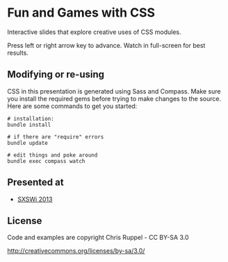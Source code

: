 # Fun and Games with CSS

Interactive slides that explore creative uses
of CSS modules.

Press left or right arrow key to advance.
Watch in full-screen for best results.

## Modifying or re-using

CSS in this presentation is generated using Sass and Compass. Make sure you
install the required gems before trying to make changes to the source. Here are some commands to get you started:

```
# installation:
bundle install

# if there are "require" errors
bundle update

# edit things and poke around
bundle exec compass watch
```


## Presented at

- [SXSWi 2013](http://schedule.sxsw.com/2013/events/event_IAP5834)

## License

Code and examples are copyright Chris Ruppel - CC BY-SA 3.0

http://creativecommons.org/licenses/by-sa/3.0/
